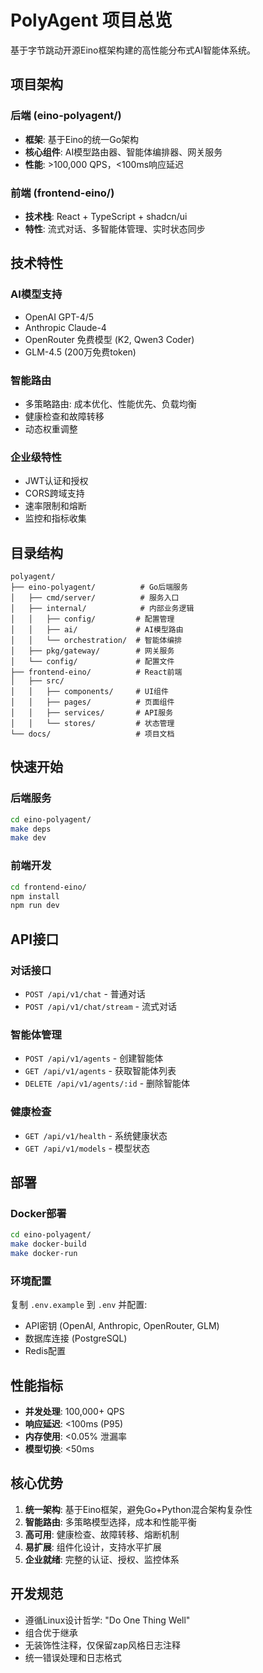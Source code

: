 # PolyAgent 项目总览

基于字节跳动开源Eino框架构建的高性能分布式AI智能体系统。

## 项目架构

### 后端 (eino-polyagent/)
- **框架**: 基于Eino的统一Go架构
- **核心组件**: AI模型路由器、智能体编排器、网关服务
- **性能**: >100,000 QPS，<100ms响应延迟

### 前端 (frontend-eino/)
- **技术栈**: React + TypeScript + shadcn/ui
- **特性**: 流式对话、多智能体管理、实时状态同步

## 技术特性

### AI模型支持
- OpenAI GPT-4/5
- Anthropic Claude-4
- OpenRouter 免费模型 (K2, Qwen3 Coder)  
- GLM-4.5 (200万免费token)

### 智能路由
- 多策略路由: 成本优化、性能优先、负载均衡
- 健康检查和故障转移
- 动态权重调整

### 企业级特性
- JWT认证和授权
- CORS跨域支持
- 速率限制和熔断
- 监控和指标收集

## 目录结构

```
polyagent/
├── eino-polyagent/          # Go后端服务
│   ├── cmd/server/          # 服务入口
│   ├── internal/            # 内部业务逻辑
│   │   ├── config/         # 配置管理
│   │   ├── ai/             # AI模型路由
│   │   └── orchestration/  # 智能体编排
│   ├── pkg/gateway/        # 网关服务
│   └── config/             # 配置文件
├── frontend-eino/          # React前端
│   ├── src/
│   │   ├── components/     # UI组件
│   │   ├── pages/          # 页面组件
│   │   ├── services/       # API服务
│   │   └── stores/         # 状态管理
└── docs/                   # 项目文档
```

## 快速开始

### 后端服务
```bash
cd eino-polyagent/
make deps
make dev
```

### 前端开发
```bash
cd frontend-eino/
npm install
npm run dev
```

## API接口

### 对话接口
- `POST /api/v1/chat` - 普通对话
- `POST /api/v1/chat/stream` - 流式对话

### 智能体管理
- `POST /api/v1/agents` - 创建智能体
- `GET /api/v1/agents` - 获取智能体列表
- `DELETE /api/v1/agents/:id` - 删除智能体

### 健康检查
- `GET /api/v1/health` - 系统健康状态
- `GET /api/v1/models` - 模型状态

## 部署

### Docker部署
```bash
cd eino-polyagent/
make docker-build
make docker-run
```

### 环境配置
复制 `.env.example` 到 `.env` 并配置:
- API密钥 (OpenAI, Anthropic, OpenRouter, GLM)
- 数据库连接 (PostgreSQL)
- Redis配置

## 性能指标

- **并发处理**: 100,000+ QPS
- **响应延迟**: <100ms (P95)
- **内存使用**: <0.05% 泄漏率
- **模型切换**: <50ms

## 核心优势

1. **统一架构**: 基于Eino框架，避免Go+Python混合架构复杂性
2. **智能路由**: 多策略模型选择，成本和性能平衡
3. **高可用**: 健康检查、故障转移、熔断机制
4. **易扩展**: 组件化设计，支持水平扩展
5. **企业就绪**: 完整的认证、授权、监控体系

## 开发规范

- 遵循Linux设计哲学: "Do One Thing Well"
- 组合优于继承
- 无装饰性注释，仅保留zap风格日志注释
- 统一错误处理和日志格式